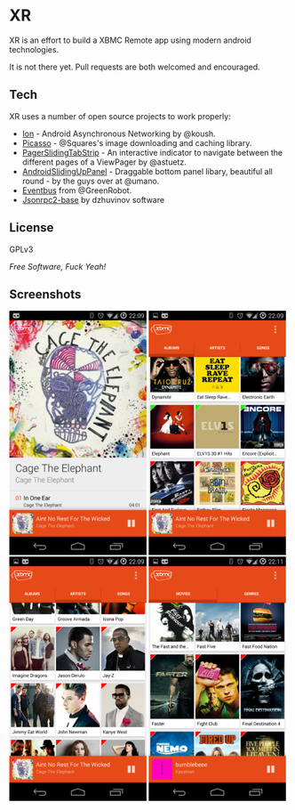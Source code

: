 XR
=========
XR is an effort to build a XBMC Remote app using modern android technologies.

It is not there yet. Pull requests are both welcomed and encouraged.

Tech
----

XR uses a number of open source projects to work properly:

* [Ion] - Android Asynchronous Networking by @koush.
* [Picasso] - @Squares's image downloading and caching library.
* [PagerSlidingTabStrip] - An interactive indicator to navigate between the different pages of a ViewPager by @astuetz.
* [AndroidSlidingUpPanel] - Draggable bottom panel libary, beautiful all round - by the guys over at @umano.
* [Eventbus] from @GreenRobot.
* [Jsonrpc2-base] by dzhuvinov software


License
-------

GPLv3

*Free Software, Fuck Yeah!*

Screenshots
-----------

<img src="https://raw.githubusercontent.com/v00d00/xr/screenshots/screens/Screenshot_2014-10-30-22-09-08.png" alt="ascreenshot" width="49%"/>
<img src="https://raw.githubusercontent.com/v00d00/xr/screenshots/screens/Screenshot_2014-10-30-22-09-31.png" alt="ascreenshot" width="49%"/>
<img src="https://raw.githubusercontent.com/v00d00/xr/screenshots/screens/Screenshot_2014-10-30-22-09-40.png" alt="ascreenshot" width="49%"/>
<img src="https://raw.githubusercontent.com/v00d00/xr/screenshots/screens/Screenshot_2014-10-30-22-11-51.png" alt="ascreenshot" width="49%"/>

  [Picasso]: https://square.github.io/picasso/
  [Ion]: https://github.com/koush/ion
  [PagerSlidingTabStrip]: https://github.com/astuetz/PagerSlidingTabStrip
  [AndroidSlidingUpPanel]: https://github.com/umano/AndroidSlidingUpPanel
  [Eventbus]: https://github.com/greenrobot/EventBus
  [Jsonrpc2-base]: http://software.dzhuvinov.com/json-rpc-2.0-base.html
